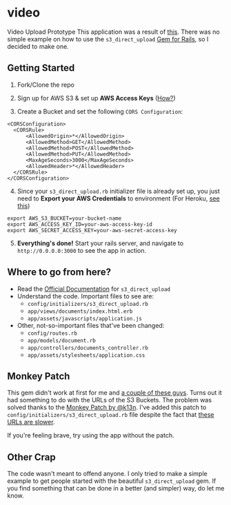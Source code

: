 video
=====

Video Upload Prototype
This application was a result of [this](https://github.com/waynehoover/s3_direct_upload/issues/108). There was no simple example on how to use the `s3_direct_upload` [Gem for Rails](https://github.com/waynehoover/s3_direct_upload), so I decided to make one.


Getting Started
---------------

1. Fork/Clone the repo

2. Sign up for AWS S3 & set up **AWS Access Keys** ([How?](https://console.aws.amazon.com/iam/home?#security_credential))

3. Create a Bucket and set the following `CORS Configuration`:

  ```
  <CORSConfiguration>
    <CORSRule>
        <AllowedOrigin>*</AllowedOrigin>
        <AllowedMethod>GET</AllowedMethod>
        <AllowedMethod>POST</AllowedMethod>
        <AllowedMethod>PUT</AllowedMethod>
        <MaxAgeSeconds>3000</MaxAgeSeconds>
        <AllowedHeader>*</AllowedHeader>
    </CORSRule>
  </CORSConfiguration>
  ```

4. Since your `s3_direct_upload.rb` initializer file is already set up, you just need to **Export your AWS Credentials** to environment (For Heroku, [see this](https://devcenter.heroku.com/articles/config-vars#setting-up-config-vars-for-a-deployed-application))
     
  ```
  export AWS_S3_BUCKET=your-bucket-name
  export AWS_ACCESS_KEY_ID=your-aws-access-key-id
  export AWS_SECRET_ACCESS_KEY=your-aws-secret-access-key
  ``` 

5. **Everything's done!** Start your rails server, and navigate to `http://0.0.0.0:3000` to see the app in action. 



Where to go from here?
----------------------

- Read the [Official Documentation](https://github.com/waynehoover/s3_direct_upload) for `s3_direct_upload`
- Understand the code. Important files to see are:
   - `config/initializers/s3_direct_upload.rb`
   - `app/views/documents/index.html.erb`
   - `app/assets/javascripts/application.js`
- Other, not-so-important files that've been changed:
   - `config/routes.rb`
   - `app/models/document.rb`
   - `app/controllers/documents_controller.rb`
   - `app/assets/stylesheets/application.css`



Monkey Patch
------------

This gem didn't work at first for me and [a couple of these guys](https://github.com/waynehoover/s3_direct_upload/issues/30). Turns out it had something to do with the URLs of the S3 Buckets. The problem was solved thanks to the [Monkey Patch by @k13n](https://github.com/waynehoover/s3_direct_upload/issues/30#issuecomment-14719437). I've added this patch to `config/initializers/s3_direct_upload.rb` file despite the fact that [these URLs are slower](https://github.com/waynehoover/s3_direct_upload/issues/30#issuecomment-14787558).

If you're feeling brave, try using the app without the patch.

   

Other Crap
----------

The code wasn't meant to offend anyone. I only tried to make a simple example to get people started with the beautiful `s3_direct_upload` gem. If you find something that can be done in a better (and simpler) way, do let me know.
